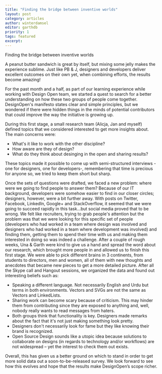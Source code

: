 ```yaml
---
title: "Finding the bridge between inventive worlds"
layout: post
category: articles
author: winterdamsel
editor: garthdb
priority: 1
tags: featured
excerpt:
---
```


Finding the bridge between inventive worlds

A peanut butter sandwich is great by itself, but mixing some jelly makes the experience sublime. Just like PB & J, designers and developers deliver excellent outcomes on their own yet, when combining efforts, the results become amazing!

For the past month and a half, as part of our learning experience while working with Design Open team, we started a quest to search for a better understanding on how these two groups of people come together. DesignOpen's manifesto states clear and simple principles, but we wondered if there were  hidden things in the minds of potential contributors that could improve the way the initiative is growing up.

During this first stage, a small research team (Alicja, Jan and myself) defined topics that we considered interested to get more insights about. The main concerns were:

* What's it like to work with the other discipline?
* How aware are they of design?
* What do they think about desinging in the open and sharing results?

These topics made it possible to come up with semi-structured interviews -one for designers, one for developers-, remembering that time is precious for anyone so, we tried to keep them short but sharp.

Once the sets of questions were drafted, we faced a new problem: where were we going to find people to answer them? Because of our IT background, developers were somehow easier to find in our closer circles; designers, however, were a bit further away. With posts on Twitter, Facebook, LinkedIn, Google+ and StackOverflow, it seemed that we were going to succeed rapidly in this task...but social media proved that to be wrong. We felt like recruiters, trying to grab people's attention but the problem was that we were looking for this specific set of people (developers who had worked in a team where design was involved and designers who had worked in a team where development was involved) and finding them, getting them to spend their time with us and making them interested in doing so was indeed a challenge.
After a couple of rough weeks, Una & Garth were kind to give us a hand and spread the word about our research, which brought more people in and allowed us to finish this first stage.
We were able to pick different brains in 3 continents, from students to directors, men and women, all of them with new thoughts and anecdotes that became new pieces to get a more detailed picture.
After all the Skype call and Hangout sessions, we organized the data and found out interesting beliefs such as:

* Speaking a different language. Not necessarily English and Urdu but terms in both environments. Vectors and SVGs are not the same as Vectors and LinkedLists.
* Sharing work can become scary because of criticism. This may hinder them from contributing since they are exposed to anything and, well, nobody really wants to read messages from haters.
* Both groups think that functionality is key. Designers made remarks about the fact that it's not just making something look pretty.
* Designers don't necessarily look for fame but they like knowing their brand is recognized.
* Open Source Design sounds like a utopic idea because solutions to collaborate on designs (in regards to technology and/or workflows) are not widespread – yet the interest to check them out exists.

Overall, this has given us a better ground on which to stand in order to get more solid data out a soon-to-be-released survey. We look forward to see how this evolves and hope that the results make DesignOpen’s scope richer.

